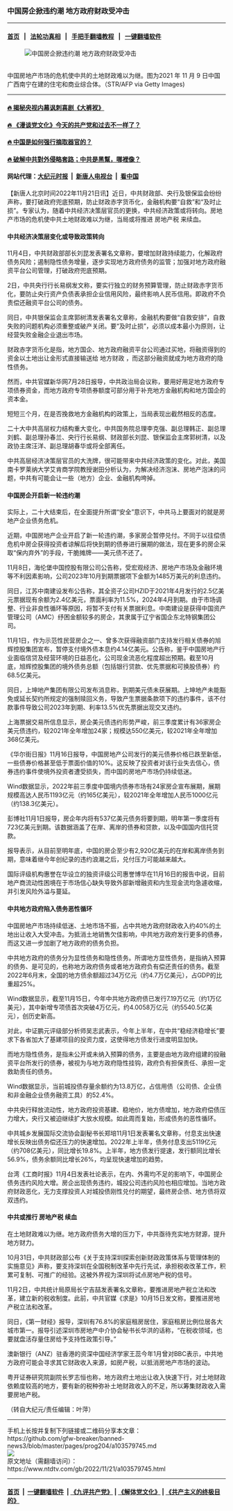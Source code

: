 ### 中国房企掀违约潮 地方政府财政受冲击
------------------------

#### [首页](https://github.com/gfw-breaker/banned-news3/blob/master/README.md) &nbsp;&nbsp;|&nbsp;&nbsp; [法轮功真相](https://github.com/begood0513/basic/blob/master/README.md)  &nbsp;&nbsp;|&nbsp;&nbsp; [手把手翻墙教程](https://github.com/gfw-breaker/guides/wiki)  &nbsp;&nbsp;|&nbsp;&nbsp; [一键翻墙软件](https://github.com/gfw-breaker/nogfw/blob/master/README.md)  



<div><div class="featured_image">
 <figure>
  <img alt="中国房企掀违约潮 地方政府财政受冲击" src="https://i.ntdtv.com/assets/uploads/2022/11/GettyImages-1236471509-crop-800x450.jpg"/>
 </figure><br/>
 <span class="caption">
  中国房地产市场的危机使中共的土地财政难以为继。图为2021 年 11 月 9 日中国广西南宁在建的住宅和商业综合体。（STR/AFP via Getty Images)
 </span>
</div>
</div><hr/>

#### [ 🔥  揭秘央视内幕讽刺喜剧《大裤衩》](http://130.162.211.120:10000/videos/res1/news/../../res/big-shorts/index.html?202211220040)

#### [ 🔥  《漫谈党文化》今天的共产党和过去不一样了？](http://130.162.211.120:10000/videos/res1/news/../../res/mtdwh/index.html?202211220040)

#### [ 🔥  中国是如何强行摘取器官的？](http://130.162.211.120:10000/videos/res1/news/../../res/Organs/index.html?202211220040)

#### [ 🔥  破解中共對外侵略套路；中共是黑幫，哪裡像？](http://130.162.211.120:10000/videos/res1/news/../../res/detox/index.html?202211220040)

#### 网站代理：[大纪元时报](http://130.162.211.120:85/gb/?202211220040) &nbsp;|&nbsp; [新唐人电视台](http://130.162.211.120:8808/gb/?202211220040) &nbsp;|&nbsp; [看中国](http://130.162.211.120:8300/?202211220040)

<div><div class="post_content" itemprop="articleBody">
 <p>
  【新唐人北京时间2022年11月21日讯】近日，中共财政部、央行及银保监会纷纷声称，要打破政府兜底预期，防止财政赤字货币化，金融机构要“自救”和“及时止损”。专家认为，随着中共经济决策层官员的更换，中共经济政策或将转向。房地产市场的危机使中共土地财政难以为继，当局或将推进
  <ok href="https://www.ntdtv.com/gb/房地产税.htm">
   房地产税
  </ok>
  来续血。
 </p>
 <h4>
  中共经济决策层变化或导致政策转向
 </h4>
 <p>
  11月4日，中共财政部部长刘昆发表署名文章称，要增加财政持续能力，化解政府债务风险；遏制隐性债务增量，逐步实现地方政府债务的监管；加强对地方政府融资平台公司管理，打破政府兜底预期。
 </p>
 <p>
  2日，中共央行行长易纲发文称，要实行独立的财务预算管理，防止财政赤字货币化，要防止央行资产负债表承担企业信用风险，最终影响人民币信用。即政府不负责偿还融资平台公司的债务。
 </p>
 <p>
  同日，中共银保监会主席郭树清发表署名文章称，金融机构要做“自救安排”，自救失败的问题机构必须重整或破产关闭。要“及时止损”，必须以成本最小为原则，让经营失败金融企业退出市场。
 </p>
 <p>
  财政赤字货币化是指，地方国企、地方政府融资平台公司通过买地，将融资得到的资金以土地出让金形式直接输送给
  <ok href="https://www.ntdtv.com/gb/地方财政.htm">
   地方财政
  </ok>
  ，而这部分融资就成为地方政府的隐性债务。
 </p>
 <p>
  然而，中共官媒新华网7月28日报导，中共政治局会议称，要用好用足地方政府专项债券资金，而地方政府专项债券额度可部分用于补充地方金融机构和地方国企的资本金。
 </p>
 <p>
  短短三个月，在是否挽救地方金融机构的政策上，当局表现出截然相反的态度。
 </p>
 <p>
  二十大中共高层权力结构重大变化，中共国务院总理李克强、副总理韩正、副总理刘鹤、副总理孙春兰、央行行长易纲、财政部长刘昆、银保监会主席郭树清，以及政协主席汪洋、副总理胡春华或将全部离任。
 </p>
 <p>
  中共高层经济决策层官员的大洗牌，很可能带来中共经济政策的变化。对此，美国南卡罗莱纳大学艾肯商学院教授谢田分析认为，为解决经济泡沫、房地产泡沫的问题，中共有可能会让一些（地方）企业、金融机构垮掉。
 </p>
 <h4>
  中国房企开启新一轮违约潮
 </h4>
 <p>
  实际上，二十大结束后，在全面提升所谓“安全”意识下，中共马上要面对的就是房地产企业债务危机。
 </p>
 <p>
  近期，中国房地产企业开启了新一轮违约潮，多家房企暂停兑付。不同于以往偿债危机中房企获得投资者谅解后将快到期的债券进行展期的做法，现在更多的房企采取“保内弃外”的手段，干脆摊牌——美元债不还了。
 </p>
 <p>
  11月8日，海伦堡中国控股有限公司公告称，受宏观经济、房地产市场及金融环境等不利因素影响，公司2023年10月到期票据项下金额为1485万美元的利息违约。
 </p>
 <p>
  同日，江苏中南建设发布公告称，其全资子公司HZID于2021年4月发行的2.5亿美元票据现有余额为2.4亿美元，票面利率为11.5%，2024年4月到期。由于市场调整、行业非良性循环等原因，将暂不支付有关票据利息。中南建设是获得中国资产管理公司（AMC）纾困金额较多的房企，其隶属于辽宁省国企东北特钢集团公司。
 </p>
 <p>
  11月1日，作为示范性民营房企之一、曾多次获得融资部门支持发行相关债券的旭辉控股集团宣布，暂停支付境外债本息约4.14亿美元。公告称，鉴于中国房地产行业面临信贷及经营环境的日益恶化，公司现金流恶化程度超出预期。截至10月底，旭辉控股集团的境外债务总额（包括银行贷款、优先票据和可换股债券）约68.5亿美元。
 </p>
 <p>
  同日，上坤地产集团有限公司发布消息称，到期美元债未获展期。上坤地产未能豁免或延长契约所规定的强制赎回义务，导致产生票据条款项下的违约事件，该不付款事件导致公司2023年到期、利率13.5%优先票据出现交叉违约。
 </p>
 <p>
  上海票据交易所信息显示，房企美元债违约形势严峻，前三季度累计有36家房企美元债违约，较2021年全年增加24家；规模达550亿美元，较2021年全年增加368亿美元。
 </p>
 <p>
  《华尔街日报》11月16日报导，中国房地产公司发行的美元债券价格已跌至新低，一些债券价格甚至低于票面价值的10%。这反映了投资者对该行业失去信心，债券违约事件使境外投资者遭受损失，而中国的房地产市场仍持续低迷。
 </p>
 <p>
  Wind数据显示，2022年前三季度中国境内债券市场有24家房企宣布展期，展期规模高达人民币1193亿元（约165亿美元），较2021年全年增加人民币1000亿元（约138.3亿美元）。
 </p>
 <p>
  彭博社11月1日报导，房企年内将有537亿美元债务将要到期，明年第一季度将有723亿美元到期。该数据涵盖了在岸、离岸的债券和贷款，以及中国国内信托贷款。
 </p>
 <p>
  报导表示，从目前至明年底，中国的房企至少有2,920亿美元的在岸和离岸债务到期，意味着继今年创纪录的违约浪潮之后，兑付压力可能越来越大。
 </p>
 <p>
  国际评级机构惠誉在华设立的独资评级公司惠誉博华在11月16日的报告中说，目前地产商流动性困境在于市场信心缺失导致外部新增融资和内生现金流均急遽收缩，并引发风险外溢与蔓延。
 </p>
 <h4>
  中共地方政府陷入债务恶性循环
 </h4>
 <p>
  中国房地产市场持续低迷、土地市场不振，占中共地方政府财政收入约40%的土地出让收入大受冲击。为抵消土地销售欠佳影响，中共地方政府发行更多的债券，而这又进一步加剧了地方政府的债务负担。
 </p>
 <p>
  中共地方政府的债务分为显性债务和隐性债务。所谓地方显性债务，是指纳入预算的债务、是可见的，也称地方政府债务或者地方政府负有偿还责任的债务。截至2022年6月末，全国的地方债余额超过34万亿元（约4.7万亿美元），占GDP的比重超25%。
 </p>
 <p>
  Wind数据显示，截至11月15日，今年中共地方政府债已发行7.19万亿元（约1万亿美元），其中新增专项债首次突破4万亿元，约4.0058万亿元（约5540.5亿美元），创历史新高。
 </p>
 <p>
  对此，中证鹏元评级部分析师吴志武表示，今年上半年，在中共“稳经济稳增长”要求下各省加大了基建项目的投资力度，这使得地方债发行进度明显加快。
 </p>
 <p>
  而地方隐性债务，是指未公开或未纳入预算的债务，主要是由地方政府组建的投融资平台所发行的债券，被视为与地方政府隐性挂钩，政府负有担保责任、承担一定救助责任的债务。
 </p>
 <p>
  Wind数据显示，当前城投债存量余额约为13.8万亿，占信用债（公司债、企业债和非金融企业债务融资工具）的52.4%。
 </p>
 <p>
  中共央行释放流动性，地方政府投资基建、稳地价，地方债增加，地方政府偿债压力增大，央行又被迫继续扩大放水规模。如此周而复始，形成债务的恶性循环。
 </p>
 <p>
  中共城乡发展国际交流协会副秘书长郑培11月1日发表署名文章称，付息支出快速增长反映出债务偿还压力的快速增加。2022年上半年，债务付息支出5119亿元（约708亿美元），同比增长19.8%。上半年，地方债发行提速，发行额同比增长56.9%，债务余额同比增长26%，均呈现快速增加的趋势。
 </p>
 <p>
  台湾《工商时报》11月4日发表社论表示，在内、外需均不足的影响下，中国房企债务违约风险大增。房企出现债务违约，城投公司违约风险也相应增加。当地方政府财政恶化，无力支撑投资人对城投债刚性兑付的期望，最终房企债、地方债将双双违约。
 </p>
 <h4>
  中共或推行
  <ok href="https://www.ntdtv.com/gb/房地产税.htm">
   房地产税
  </ok>
  续血
 </h4>
 <p>
  在土地财政难以为继。地方政府债务大增的压力下，中共亟待充实地方财源，提升地方财力。
 </p>
 <p>
  10月31日，中共财政部公布《关于支持深圳探索创新财政政策体系与管理体制的实施意见》声称，要支持深圳在全国税制改革中先行先试，承担税收改革工作，积累可复制、可推广的经验。这被外界视为深圳将试点房地产税的信号。
 </p>
 <p>
  11月2日，中共统计局原局长宁吉喆发表署名文章称，要推进房地产税立法和改革，建立新的税收制度。此前，中共官媒《求是》10月15日发文称，要推进房地产税立法和改革。
 </p>
 <p>
  同日，《第一财经》报导，深圳有76.8%的家庭租房居住，家庭租房比例位居各大城市第一。报导引述深圳市房地产中介协会秘书长华洪的话称，“在税收领域，也要就盘活存量住房给予支持性政策引导。”
 </p>
 <p>
  澳新银行（ANZ）驻香港的资深中国经济学家王蕊今年1月曾对BBC表示，中共地方政府可能会寻求其它财政收入来源，如房产税，以抵消房地产市场的波动。
 </p>
 <p>
  粤开证券研究院副院长罗志恒也称，地方政府土地出让收入快速下行，对土地财政依赖度较高的地方，要有新的税种弥补土地财政收入的不足，所以筹集财政收入需要房地产税。
 </p>
 <p>
  （转自大纪元/责任编辑：叶萍）
 </p>
 <div class="single_ad">
 </div>
</div>
</div>
<hr/>
手机上长按并复制下列链接或二维码分享本文章：<br/>
https://github.com/gfw-breaker/banned-news3/blob/master/pages/prog204/a103579745.md <br/>
<a href='https://github.com/gfw-breaker/banned-news3/blob/master/pages/prog204/a103579745.md'><img src='https://github.com/gfw-breaker/banned-news3/blob/master/pages/prog204/a103579745.md.png'/></a> <br/>
原文地址（需翻墙访问）：https://www.ntdtv.com/gb/2022/11/21/a103579745.html


------------------------
#### [首页](https://github.com/gfw-breaker/banned-news3/blob/master/README.md) &nbsp;|&nbsp; [一键翻墙软件](https://github.com/gfw-breaker/nogfw/blob/master/README.md) &nbsp;| [《九评共产党》](https://github.com/gfw-breaker/9ping.md/blob/master/README.md#九评之一评共产党是什么) | [《解体党文化》](https://github.com/gfw-breaker/jtdwh.md/blob/master/README.md) | [《共产主义的终极目的》](https://github.com/gfw-breaker/gczydzjmd.md/blob/master/README.md)


<img src='http://gfw-breaker.win/banned-news3/pages/prog204/a103579745.md' width='0px' height='0px'/>